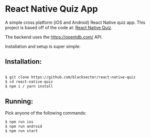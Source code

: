 # React Native Quiz App

A simple cross platform (iOS and Android) React Native quiz app. This project is based off of the code at: [React Native Quiz](https://github.com/ReactNativeSchool/react-native-quiz). 

The backend uses the https://opentdb.com/ API. 

Installation and setup is super simple:

## Installation:
```sh

$ git clone https://github.com/blacksector/react-native-quiz
$ cd react-native-quiz
$ npm i / yarn install
```

## Running:
Pick anyone of the following commands:

```sh
$ npm run ios
$ npm run android
$ npm run start
```